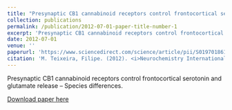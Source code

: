 ```yaml
---
title: "Presynaptic CB1 cannabinoid receptors control frontocortical serotonin and glutamate release – Species differences."
collection: publications
permalink: /publication/2012-07-01-paper-title-number-1
excerpt: 'Presynaptic CB1 cannabinoid receptors control frontocortical serotonin and glutamate release – Species differences.'
date: 2012-07-01
venue: ''
paperurl: 'https://www.sciencedirect.com/science/article/pii/S0197018612001696'
citation: 'M. Teixeira, Filipe. (2012). <i>Neurochemistry International</i>.'
---
```

Presynaptic CB1 cannabinoid receptors control frontocortical serotonin and glutamate release – Species differences.

[Download paper here](https://www.sciencedirect.com/science/article/pii/S0197018612001696)
